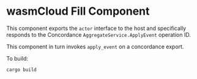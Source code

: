 # wasmCloud Fill Component

This component exports the `actor` interface to the host and specifically responds to the Concordance `AggregateService.ApplyEvent` operation ID.

This component in turn invokes `apply_event` on a concordance export.

To build:

```console
cargo build
```

